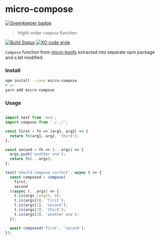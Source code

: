 # micro-compose

[![Greenkeeper badge](https://badges.greenkeeper.io/microauth/micro-compose.svg)](https://greenkeeper.io/)
> Hight-order `compose` function

[![Build Status](https://travis-ci.org/microauth/micro-compose.svg?branch=master)](https://travis-ci.org/microauth/micro-compose)
[![XO code style](https://img.shields.io/badge/code_style-XO-5ed9c7.svg)](https://github.com/sindresorhus/xo)

`Compose` function from [micro-hoofs](https://github.com/KaleoSoftware/micro-hoofs) extracted into separate npm package and a bit modified.

### Install

```sh
npm install --save micro-compose
# or
yarn add micro-compose
```

### Usage

```js

import test from 'ava';
import compose from './../';

const first = fn => (arg1, arg2) => {
  return fn(arg1, arg2, 'third');
};

const second = fn => (...args) => {
  args.push('another one');
  return fn(...args);
};

test('should compose correct', async t => {
  const composed = compose(
    first,
    second
  )(async (...args) => {
    t.is(args.length, 4);
    t.is(args[0], 'first');
    t.is(args[1], 'second');
    t.is(args[2], 'third');
    t.is(args[3], 'another one');
  });

  await composed('first', 'second');
});

```
